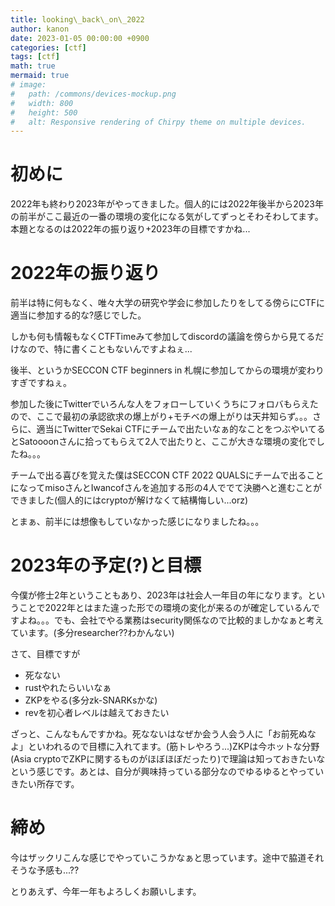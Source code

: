 ```yaml
---
title: looking\_back\_on\_2022
author: kanon
date: 2023-01-05 00:00:00 +0900
categories: [ctf]
tags: [ctf]
math: true
mermaid: true
# image:
#   path: /commons/devices-mockup.png
#   width: 800
#   height: 500
#   alt: Responsive rendering of Chirpy theme on multiple devices.
---
```


# 初めに

2022年も終わり2023年がやってきました。個人的には2022年後半から2023年の前半がここ最近の一番の環境の変化になる気がしてずっとそわそわしてます。本題となるのは2022年の振り返り+2023年の目標ですかね...

# 2022年の振り返り

前半は特に何もなく、唯々大学の研究や学会に参加したりをしてる傍らにCTFに適当に参加する的な?感じでした。

しかも何も情報もなくCTFTimeみて参加してdiscordの議論を傍らから見てるだけなので、特に書くこともないんですよねぇ...

後半、というかSECCON CTF beginners in 札幌に参加してからの環境が変わりすぎですねぇ。

参加した後にTwitterでいろんな人をフォローしていくうちにフォロバもらえたので、ここで最初の承認欲求の爆上がり+モチベの爆上がりは天井知らず。。。さらに、適当にTwitterでSekai CTFにチームで出たいなぁ的なことをつぶやいてるとSatoooonさんに拾ってもらえて2人で出たりと、ここが大きな環境の変化でしたね。。。

チームで出る喜びを覚えた僕はSECCON CTF 2022 QUALSにチームで出ることになってmisoさんとIwancofさんを追加する形の4人ででて決勝へと進むことができました(個人的にはcryptoが解けなくて結構悔しい...orz)

とまぁ、前半には想像もしていなかった感じになりましたね。。。

# 2023年の予定(?)と目標

今僕が修士2年ということもあり、2023年は社会人一年目の年になります。ということで2022年とはまた違った形での環境の変化が来るのが確定しているんですよね。。。でも、会社でやる業務はsecurity関係なので比較的ましかなぁと考えています。(多分researcher??わかんない)

さて、目標ですが

- 死なない
- rustやれたらいいなぁ
- ZKPをやる(多分zk-SNARKsかな)
- revを初心者レベルは越えておきたい

ざっと、こんなもんですかね。死なないはなぜか会う人会う人に「お前死ぬなよ」といわれるので目標に入れてます。(筋トレやろう...)ZKPは今ホットな分野(Asia cryptoでZKPに関するものがほぼほぼだったり)で理論は知っておきたいなという感じです。あとは、自分が興味持っている部分なのでゆるゆるとやっていきたい所存です。

# 締め

今はザックリこんな感じでやっていこうかなぁと思っています。途中で脇道それそうな予感も...??

とりあえず、今年一年もよろしくお願いします。

